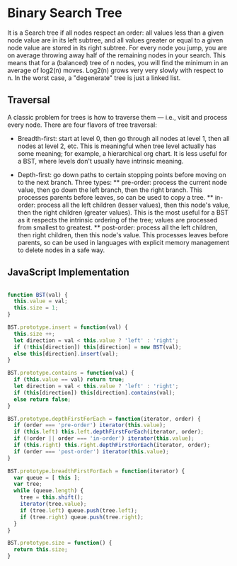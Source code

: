 # Binary Search Tree
It is a Search tree if all nodes respect an order: all values less than a given node value are in its left subtree, and all values greater or equal to a given node value are stored in its right subtree. For every node you jump, you are on average throwing away half of the remaining nodes in your search. This means that for a (balanced) tree of n nodes, you will find the minimum in an average of log2(n) moves. Log2(n) grows very very slowly with respect to n. In the worst case, a "degenerate" tree is just a linked list.


## Traversal
A classic problem for trees is how to traverse them — i.e., visit and process every node. There are four flavors of tree traversal:

* Breadth-first: start at level 0, then go through all nodes at level 1, then all nodes at level 2, etc. This is meaningful when tree level actually has some meaning; for example, a hierarchical org chart. It is less useful for a BST, where levels don't usually have intrinsic meaning.

* Depth-first: go down paths to certain stopping points before moving on to the next branch. Three types:
** pre-order: process the current node value, then go down the left branch, then the right branch. This processes parents before leaves, so can be used to copy a tree.
** in-order: process all the left children (lesser values), then this node's value, then the right children (greater values). This is the most useful for a BST as it respects the intrinsic ordering of the tree; values are processed from smallest to greatest.
** post-order: process all the left children, then right children, then this node's value. This processes leaves before parents, so can be used in languages with explicit memory management to delete nodes in a safe way.


## JavaScript Implementation

```javascript

function BST(val) {
  this.value = val;
  this.size = 1;
}

BST.prototype.insert = function(val) {
  this.size ++;
  let direction = val < this.value ? 'left' : 'right';
  if (!this[direction]) this[direction] = new BST(val);
  else this[direction].insert(val);
}

BST.prototype.contains = function(val) {
  if (this.value == val) return true;
  let direction = val < this.value ? 'left' : 'right';
  if (this[direction]) this[direction].contains(val);
  else return false;
}

BST.prototype.depthFirstForEach = function(iterator, order) {
  if (order === 'pre-order') iterator(this.value);
  if (this.left) this.left.depthFirstForEach(iterator, order);
  if (!order || order === 'in-order') iterator(this.value);
  if (this.right) this.right.depthFirstForEach(iterator, order);
  if (order === 'post-order') iterator(this.value);
}

BST.prototype.breadthFirstForEach = function(iterator) {
  var queue = [ this ];
  var tree;
  while (queue.length) {
    tree = this.shift();
    iterator(tree.value);
    if (tree.left) queue.push(tree.left);
    if (tree.right) queue.push(tree.right);
  }
}

BST.prototype.size = function() {
  return this.size;
}

```
